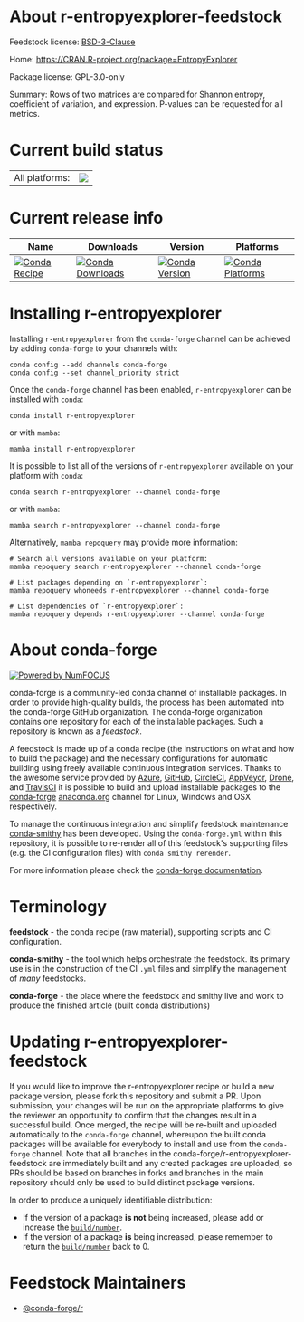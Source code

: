 About r-entropyexplorer-feedstock
=================================

Feedstock license: [BSD-3-Clause](https://github.com/conda-forge/r-entropyexplorer-feedstock/blob/main/LICENSE.txt)

Home: https://CRAN.R-project.org/package=EntropyExplorer

Package license: GPL-3.0-only

Summary: Rows of two matrices are compared for Shannon entropy, coefficient of variation, and expression. P-values can be requested for all metrics.

Current build status
====================


<table><tr><td>All platforms:</td>
    <td>
      <a href="https://dev.azure.com/conda-forge/feedstock-builds/_build/latest?definitionId=7417&branchName=main">
        <img src="https://dev.azure.com/conda-forge/feedstock-builds/_apis/build/status/r-entropyexplorer-feedstock?branchName=main">
      </a>
    </td>
  </tr>
</table>

Current release info
====================

| Name | Downloads | Version | Platforms |
| --- | --- | --- | --- |
| [![Conda Recipe](https://img.shields.io/badge/recipe-r--entropyexplorer-green.svg)](https://anaconda.org/conda-forge/r-entropyexplorer) | [![Conda Downloads](https://img.shields.io/conda/dn/conda-forge/r-entropyexplorer.svg)](https://anaconda.org/conda-forge/r-entropyexplorer) | [![Conda Version](https://img.shields.io/conda/vn/conda-forge/r-entropyexplorer.svg)](https://anaconda.org/conda-forge/r-entropyexplorer) | [![Conda Platforms](https://img.shields.io/conda/pn/conda-forge/r-entropyexplorer.svg)](https://anaconda.org/conda-forge/r-entropyexplorer) |

Installing r-entropyexplorer
============================

Installing `r-entropyexplorer` from the `conda-forge` channel can be achieved by adding `conda-forge` to your channels with:

```
conda config --add channels conda-forge
conda config --set channel_priority strict
```

Once the `conda-forge` channel has been enabled, `r-entropyexplorer` can be installed with `conda`:

```
conda install r-entropyexplorer
```

or with `mamba`:

```
mamba install r-entropyexplorer
```

It is possible to list all of the versions of `r-entropyexplorer` available on your platform with `conda`:

```
conda search r-entropyexplorer --channel conda-forge
```

or with `mamba`:

```
mamba search r-entropyexplorer --channel conda-forge
```

Alternatively, `mamba repoquery` may provide more information:

```
# Search all versions available on your platform:
mamba repoquery search r-entropyexplorer --channel conda-forge

# List packages depending on `r-entropyexplorer`:
mamba repoquery whoneeds r-entropyexplorer --channel conda-forge

# List dependencies of `r-entropyexplorer`:
mamba repoquery depends r-entropyexplorer --channel conda-forge
```


About conda-forge
=================

[![Powered by
NumFOCUS](https://img.shields.io/badge/powered%20by-NumFOCUS-orange.svg?style=flat&colorA=E1523D&colorB=007D8A)](https://numfocus.org)

conda-forge is a community-led conda channel of installable packages.
In order to provide high-quality builds, the process has been automated into the
conda-forge GitHub organization. The conda-forge organization contains one repository
for each of the installable packages. Such a repository is known as a *feedstock*.

A feedstock is made up of a conda recipe (the instructions on what and how to build
the package) and the necessary configurations for automatic building using freely
available continuous integration services. Thanks to the awesome service provided by
[Azure](https://azure.microsoft.com/en-us/services/devops/), [GitHub](https://github.com/),
[CircleCI](https://circleci.com/), [AppVeyor](https://www.appveyor.com/),
[Drone](https://cloud.drone.io/welcome), and [TravisCI](https://travis-ci.com/)
it is possible to build and upload installable packages to the
[conda-forge](https://anaconda.org/conda-forge) [anaconda.org](https://anaconda.org/)
channel for Linux, Windows and OSX respectively.

To manage the continuous integration and simplify feedstock maintenance
[conda-smithy](https://github.com/conda-forge/conda-smithy) has been developed.
Using the ``conda-forge.yml`` within this repository, it is possible to re-render all of
this feedstock's supporting files (e.g. the CI configuration files) with ``conda smithy rerender``.

For more information please check the [conda-forge documentation](https://conda-forge.org/docs/).

Terminology
===========

**feedstock** - the conda recipe (raw material), supporting scripts and CI configuration.

**conda-smithy** - the tool which helps orchestrate the feedstock.
                   Its primary use is in the construction of the CI ``.yml`` files
                   and simplify the management of *many* feedstocks.

**conda-forge** - the place where the feedstock and smithy live and work to
                  produce the finished article (built conda distributions)


Updating r-entropyexplorer-feedstock
====================================

If you would like to improve the r-entropyexplorer recipe or build a new
package version, please fork this repository and submit a PR. Upon submission,
your changes will be run on the appropriate platforms to give the reviewer an
opportunity to confirm that the changes result in a successful build. Once
merged, the recipe will be re-built and uploaded automatically to the
`conda-forge` channel, whereupon the built conda packages will be available for
everybody to install and use from the `conda-forge` channel.
Note that all branches in the conda-forge/r-entropyexplorer-feedstock are
immediately built and any created packages are uploaded, so PRs should be based
on branches in forks and branches in the main repository should only be used to
build distinct package versions.

In order to produce a uniquely identifiable distribution:
 * If the version of a package **is not** being increased, please add or increase
   the [``build/number``](https://docs.conda.io/projects/conda-build/en/latest/resources/define-metadata.html#build-number-and-string).
 * If the version of a package **is** being increased, please remember to return
   the [``build/number``](https://docs.conda.io/projects/conda-build/en/latest/resources/define-metadata.html#build-number-and-string)
   back to 0.

Feedstock Maintainers
=====================

* [@conda-forge/r](https://github.com/conda-forge/r/)

